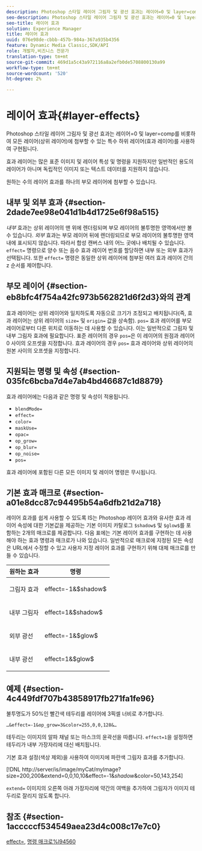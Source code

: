 ```yaml
---
description: Photoshop 스타일 레이어 그림자 및 광선 효과는 레이어=0 및 layer=comp를 비롯하여 모든 레이어(상위 레이어)에 첨부할 수 있는 특수 하위 레이어(효과 레이어)를 사용하여 구현됩니다.
seo-description: Photoshop 스타일 레이어 그림자 및 광선 효과는 레이어=0 및 layer=comp를 비롯하여 모든 레이어(상위 레이어)에 첨부할 수 있는 특수 하위 레이어(효과 레이어)를 사용하여 구현됩니다.
seo-title: 레이어 효과
solution: Experience Manager
title: 레이어 효과
uuid: 076e98de-cbbb-457b-984a-367a935b4356
feature: Dynamic Media Classic,SDK/API
role: 개발자,비즈니스 전문가
translation-type: tm+mt
source-git-commit: 469d1a5c43a972116a8a2efb0de5708800130a99
workflow-type: tm+mt
source-wordcount: '520'
ht-degree: 2%

---
```



# 레이어 효과{#layer-effects}

Photoshop 스타일 레이어 그림자 및 광선 효과는 레이어=0 및 layer=comp를 비롯하여 모든 레이어(상위 레이어)에 첨부할 수 있는 특수 하위 레이어(효과 레이어)를 사용하여 구현됩니다.

효과 레이어는 많은 표준 이미지 및 레이어 특성 및 명령을 지원하지만 일반적인 용도의 레이어가 아니며 독립적인 이미지 또는 텍스트 데이터를 지원하지 않습니다.

원하는 수의 레이어 효과를 하나의 부모 레이어에 첨부할 수 있습니다.

## 내부 및 외부 효과 {#section-2dade7ee98e041d1b4d1725e6f98a515}

*내부* 효과는 상위 레이어의 맨 위에 렌더링되며 부모 레이어의 불투명한 영역에서만 볼 수 있습니다. *외부* 효과는 부모 레이어 뒤에 렌더링되므로 부모 레이어의 불투명한 영역 내에 표시되지 않습니다. 따라서 합성 캔버스 내의 어느 곳에나 배치될 수 있습니다. `effect=` 명령으로 양수 또는 음수 효과 레이어 번호를 할당하면 내부 또는 외부 효과가 선택됩니다. 또한 `effect=` 명령은 동일한 상위 레이어에 첨부된 여러 효과 레이어 간의 z 순서를 제어합니다.

## 부모 레이어 {#section-eb8bfc4f754a42fc973b562821d6f2d3}와의 관계

효과 레이어는 상위 레이어와 일치하도록 자동으로 크기가 조정되고 배치됩니다(즉, 효과 레이어는 상위 레이어의 `size=` 및 `origin=` 값을 상속함). `pos=` 효과 레이어를 부모 레이어로부터 다른 위치로 이동하는 데 사용할 수 있습니다. 이는 일반적으로 그림자 및 내부 그림자 효과에 필요합니다. 표준 레이어의 경우 `pos=`은 이 레이어의 원점과 레이어 0 사이의 오프셋을 지정합니다. 효과 레이어의 경우 `pos=` 효과 레이어와 상위 레이어의 원본 사이의 오프셋을 지정합니다.

## 지원되는 명령 및 속성 {#section-035fc6bcba7d4e7ab4bd46687c1d8879}

효과 레이어에는 다음과 같은 명령 및 속성이 적용됩니다.

* `blendMode=`
* `effect=`
* `color=`
* `maskUse=`
* `opac=`
* `op_grow=`
* `op_blur=`
* `op_noise=`
* `pos=`

효과 레이어에 포함된 다른 모든 이미지 및 레이어 명령은 무시됩니다.

## 기본 효과 매크로 {#section-a01e8dcc87c94495b54a6dfb21d2a718}

레이어 효과를 쉽게 사용할 수 있도록 IS는 Photoshop 레이어 효과와 유사한 효과 레이어 속성에 대한 기본값을 제공하는 기본 이미지 카탈로그 `$shadow$` 및 `$glow$`를 포함하는 2개의 매크로를 제공합니다. 다음 표에는 기본 레이어 효과를 구현하는 데 사용해야 하는 효과 명령과 매크로가 나와 있습니다. 일반적으로 매크로에 지정된 모든 속성은 URL에서 수정할 수 있고 사용자 지정 레이어 효과를 구현하기 위해 대체 매크로를 만들 수 있습니다.

<table id="table_8089C41AD1F24223A58C7DD8F4DDF73C"> 
 <thead> 
  <tr> 
   <th class="entry"> <b> 원하는 효과</b> </th> 
   <th class="entry"> <b> 명령</b> </th> 
  </tr> 
 </thead>
 <tbody> 
  <tr> 
   <td> <p> 그림자 효과 </p> </td> 
   <td> <p> <span class="codeph"> effect=-1&amp;$shadow$</span> </p> </td> 
  </tr> 
  <tr> 
   <td> <p> 내부 그림자 </p> </td> 
   <td> <p> <span class="codeph"> effect=1&amp;$shadow$</span> </p> </td> 
  </tr> 
  <tr> 
   <td> <p> 외부 광선 </p> </td> 
   <td> <p> <span class="codeph"> effect=-1&amp;$glow$</span> </p> </td> 
  </tr> 
  <tr> 
   <td> <p> 내부 광선 </p> </td> 
   <td> <p> <span class="codeph"> effect=1&amp;$glow$</span> </p> </td> 
  </tr> 
 </tbody> 
</table>

## 예제 {#section-4c449fdf707b43858917fb271fa1fe96}

불투명도가 50%인 빨간색 테두리를 레이어에 3픽셀 너비로 추가합니다.

`…&effect=-1&op_grow=3&color=255,0,0,128&…`

테두리는 이미지의 알파 채널 또는 마스크의 윤곽선을 따릅니다. `effect=1`을 설정하면 테두리가 내부 가장자리에 대신 배치됩니다.

기본 효과 설정(색상 제외)을 사용하여 이미지에 파란색 그림자 효과를 추가합니다.

[!DNL http://server/is/image/myCat/myImage?size=200,200&extend=0,0,10,10&effect=-1&$shadow$&color=50,143,254]

`extend=` 이미지의 오른쪽 아래 가장자리에 약간의 여백을 추가하여 그림자가 이미지 테두리로 잘리지 않도록 합니다.

## 참조 {#section-1acccccf534549aea23d4c008c17e7c0}

[effect=](../../../../../is-api/http-ref/image-serving-api-ref/c-http-protocol-reference/c-command-reference/r-effect.md#reference-b1296c4afed047fb921bbc1e33752135),  [명령 매크로%l94560](../../../../../is-api/http-ref/image-serving-api-ref/c-http-protocol-reference/c-syntax-and-features/r-is-http-command-macros.md#reference-ea2a9571c65a46da83eca27d0013cbf9)
